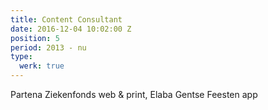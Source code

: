 ```yaml
---
title: Content Consultant
date: 2016-12-04 10:02:00 Z
position: 5
period: 2013 - nu
type:
  werk: true
---
```


Partena Ziekenfonds web & print, Elaba Gentse Feesten app